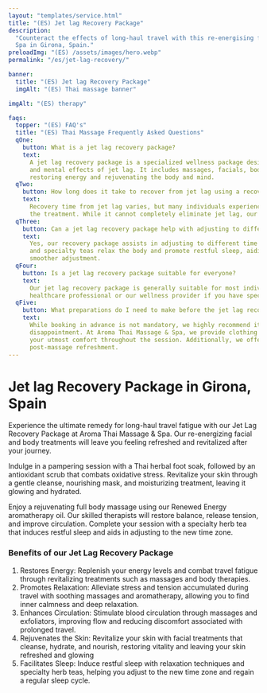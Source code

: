 ```yaml
---
layout: "templates/service.html"
title: "(ES) Jet lag Recovery Package"
description:
  "Counteract the effects of long-haul travel with this re-energising facial and body treatment at Aroma Thai massage &
  Spa in Girona, Spain."
preloadImg: "(ES) /assets/images/hero.webp"
permalink: "/es/jet-lag-recovery/"

banner:
  title: "(ES) Jet lag Recovery Package"
  imgAlt: "(ES) Thai massage banner"

imgAlt: "(ES) therapy"

faqs:
  topper: "(ES) FAQ's"
  title: "(ES) Thai Massage Frequently Asked Questions"
  qOne:
    button: What is a jet lag recovery package?
    text:
      A jet lag recovery package is a specialized wellness package designed to help travelers recover from the physical
      and mental effects of jet lag. It includes massages, facials, body therapies, and relaxation techniques aimed at
      restoring energy and rejuvenating the body and mind.
  qTwo:
    button: How long does it take to recover from jet lag using a recovery package?
    text:
      Recovery time from jet lag varies, but many individuals experience notable improvements within days of undergoing
      the treatment. While it cannot completely eliminate jet lag, our package significantly helps reduce its impact.
  qThree:
    button: Can a jet lag recovery package help with adjusting to different time zones?
    text:
      Yes, our recovery package assists in adjusting to different time zones. Treatments like massages, aromatherapy,
      and specialty teas relax the body and promote restful sleep, aiding in resetting the body's internal clock for a
      smoother adjustment.
  qFour:
    button: Is a jet lag recovery package suitable for everyone?
    text:
      Our jet lag recovery package is generally suitable for most individuals. However, it's advisable to consult with a
      healthcare professional or our wellness provider if you have specific medical conditions or concerns.
  qFive:
    button: What preparations do I need to make before the jet lag recovery package?
    text:
      While booking in advance is not mandatory, we highly recommend it to ensure availability and avoid any
      disappointment. At Aroma Thai Massage & Spa, we provide clothing for you to wear during the treatment, ensuring
      your utmost comfort throughout the session. Additionally, we offer convenient shower facilities for your
      post-massage refreshment.
---
```


# <span class="cs-color">Jet lag Recovery Package in Girona, Spain</span>

Experience the ultimate remedy for long-haul travel fatigue with our Jet Lag Recovery Package at Aroma Thai Massage &
Spa. Our re-energizing facial and body treatments will leave you feeling refreshed and revitalized after your journey.

Indulge in a pampering session with a Thai herbal foot soak, followed by an antioxidant scrub that combats oxidative
stress. Revitalize your skin through a gentle cleanse, nourishing mask, and moisturizing treatment, leaving it glowing
and hydrated.

Enjoy a rejuvenating full body massage using our Renewed Energy aromatherapy oil. Our skilled therapists will restore
balance, release tension, and improve circulation. Complete your session with a specialty herb tea that induces restful
sleep and aids in adjusting to the new time zone.

### <span class="cs-color">Benefits of our Jet Lag Recovery Package</span>

1.  Restores Energy: Replenish your energy levels and combat travel fatigue through revitalizing treatments such as
    massages and body therapies.
2.  Promotes Relaxation: Alleviate stress and tension accumulated during travel with soothing massages and aromatherapy,
    allowing you to find inner calmness and deep relaxation.
3.  Enhances Circulation: Stimulate blood circulation through massages and exfoliators, improving flow and reducing
    discomfort associated with prolonged travel.
4.  Rejuvenates the Skin: Revitalize your skin with facial treatments that cleanse, hydrate, and nourish, restoring
    vitality and leaving your skin refreshed and glowing
5.  Facilitates Sleep: Induce restful sleep with relaxation techniques and specialty herb teas, helping you adjust to
    the new time zone and regain a regular sleep cycle.
